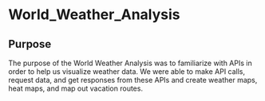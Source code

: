 # World_Weather_Analysis
## Purpose
The purpose of the World Weather Analysis was to familiarize with APIs in order to help us visualize weather data.  We were able to make API calls, request data, and get responses from these APIs and create weather maps, heat maps, and map out vacation routes. 
